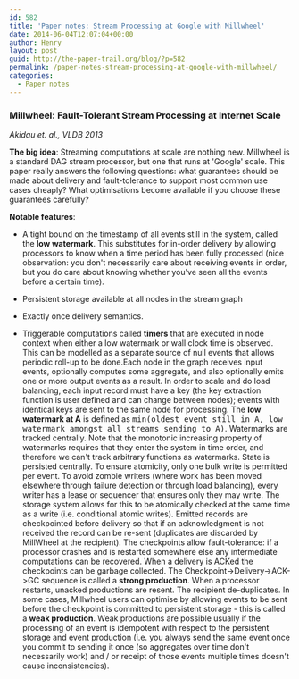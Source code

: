 ```yaml
---
id: 582
title: 'Paper notes: Stream Processing at Google with Millwheel'
date: 2014-06-04T12:07:04+00:00
author: Henry
layout: post
guid: http://the-paper-trail.org/blog/?p=582
permalink: /paper-notes-stream-processing-at-google-with-millwheel/
categories:
  - Paper notes
---
```


### Millwheel: Fault-Tolerant Stream Processing at Internet Scale

  _Akidau et. al., VLDB 2013_

**The big idea**: Streaming computations at scale are nothing new. Millwheel is a standard DAG stream processor, but one that runs at 'Google' scale. This paper really answers the following questions: what guarantees should be made about delivery and fault-tolerance to support most common use cases cheaply? What optimisations become available if you choose these guarantees carefully? <!--more-->

**Notable features**:

* A tight bound on the timestamp of all events still in the system, called the **low watermark**. This substitutes for in-order delivery by allowing processors to know when a time period has been fully processed (nice observation: you don't necessarily care about receiving events in order, but you do care about knowing whether you've seen all the events before a certain time).

* Persistent storage available at all nodes in the stream graph

* Exactly once delivery semantics.

* Triggerable computations called **timers** that are executed in node context when either a low watermark or wall clock time is observed. This can be modelled as a separate source of null events that allows periodic roll-up to be done.Each node in the graph receives input events, optionally computes some aggregate, and also optionally emits one or more output events as a result. In order to scale and do load balancing, each input record must have a key (the key extraction function is user defined and can change between nodes); events with identical keys are sent to the same node for processing. The **low watermark at A** is defined as <tt>min(oldest event still in A, low watermark amongst all streams sending to A)</tt>. Watermarks are tracked centrally. Note that the monotonic increasing property of watermarks requires that they enter the system in time order, and therefore we can't track arbitrary functions as watermarks. State is persisted centrally. To ensure atomicity, only one bulk write is permitted per event. To avoid zombie writers (where work has been moved elsewhere through failure detection or through load balancing), every writer has a lease or sequencer that ensures only they may write. The storage system allows for this to be atomically checked at the same time as a write (i.e. conditional atomic writes). Emitted records are checkpointed before delivery so that if an acknowledgment is not received the record can be re-sent (duplicates are discarded by MillWheel at the recipient). The checkpoints allow fault-tolerance: if a processor crashes and is restarted somewhere else any intermediate computations can be recovered. When a delivery is ACKed the checkpoints can be garbage collected. The Checkpoint->Delivery->ACK->GC sequence is called a **strong production**. When a processor restarts, unacked productions are resent. The recipient de-duplicates. In some cases, Millwheel users can optimise by allowing events to be sent before the checkpoint is committed to persistent storage - this is called a **weak production**. Weak productions are possible usually if the processing of an event is idempotent with respect to the persistent storage and event production (i.e. you always send the same event once you commit to sending it once (so aggregates over time don't necessarily work) and / or receipt of those events multiple times doesn't cause inconsistencies).
